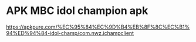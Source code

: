 # APK MBC idol champion apk

https://apkpure.com/%EC%95%84%EC%9D%B4%EB%8F%8C%EC%B1%94%ED%94%84-idol-champ/com.nwz.ichampclient

